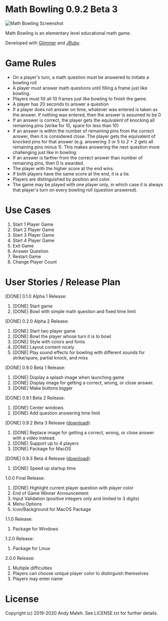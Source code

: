 # Math Bowling 0.9.2 Beta 3

![Math Bowling Screenshot](https://raw.githubusercontent.com/AndyObtiva/MathBowling/master/images/Math-Bowling-Screenshot.png)

Math Bowling is an elementary level educational math game.

Developed with [Glimmer](https://github.com/AndyObtiva/Glimmer) and [JRuby](https://www.jruby.org/).

# Game Rules

- On a player's turn, a math question must be answered to initiate a bowling roll
- A player must answer math questions until filling a frame just like bowling.
- Players must fill all 10 frames just like bowling to finish the game.
- A player has 20 seconds to answer a question
- If a player does not answer on time, whatever was entered is taken as the answer. If nothing was entered, then the answer is assumed to be 0
- If an answer is correct, the player gets the equivalent of knocking all remaining pins (strike for 10, spare for less than 10)
- If an answer is within the number of remaining pins from the correct answer, then it is considered close. The player gets the equivalent of knocked pins for that answer (e.g. answering 3 or 5 to 2 + 2 gets all remaining pins minus 1). This makes answering the next question more challenging just like in bowling
- If an answer is farther from the correct answer than number of remaining pins, then 0 is awarded.
- The player with the higher score at the end wins.
- If both players have the same score at the end, it is a tie.
- Players are distinguished by position and color.
- The game may be played with one player only, in which case it is always that player's turn on every bowling roll (question answered).

# Use Cases

1. Start 1 Player Game
1. Start 2 Player Game
1. Start 3 Player Game
1. Start 4 Player Game
1. Exit Game
1. Answer Question
1. Restart Game
1. Change Player Count

# User Stories / Release Plan

[DONE] 0.1.0 Alpha 1 Release:

1. [DONE] Start game
1. [DONE] Bowl with simple math question and fixed time limit

[DONE] 0.2.0 Alpha 2 Release:

1. [DONE] Start two player game
1. [DONE] Bowl the player whose turn it is to bowl
1. [DONE] Style with colors and fonts
1. [DONE] Layout content nicely
1. [DONE] Play sound effects for bowling with different sounds for strike/spare, partial knock, and miss

[DONE] 0.9.0 Beta 1 Release:

1. [DONE] Display a splash image when launching game
1. [DONE] Display image for getting a correct, wrong, or close answer.
1. [DONE] Make buttons bigger

[DONE] 0.9.1 Beta 2 Release:

1. [DONE] Center windows
1. [DONE] Add question answering time limit

[DONE] 0.9.2 Beta 3 Release ([download](https://1drv.ms/u/s!As1vHoYfypJ0gZcDaUq46wxUD1eSoA?e=2ccsHF)):

1. [DONE] Replace image for getting a correct, wrong, or close answer with a video instead.
1. [DONE] Support up to 4 players
1. [DONE] Package for MacOS

[DONE] 0.9.3 Beta 4 Release ([download](https://1drv.ms/u/s!As1vHoYfypJ0gZcGiiaAgr2ywcNisw?e=z1dBIm)):

1. [DONE] Speed up startup time

1.0.0 Final Release:

1. [DONE] Highlight current player question with player color
1. End of Game Winner Announcement
1. Input Validation (positive integers only and limited to 3 digits)
1. Menu Options
1. Icon/Background for MacOS Package

1.1.0 Release:

1. Package for Windows

1.2.0 Release:

1. Package for Linux

2.0.0 Release:

1. Multiple difficulties
1. Players can choose unique player color to distinguish themselves
1. Players may enter name

# License

Copyright (c) 2019-2020 Andy Maleh. See LICENSE.txt for further details.
